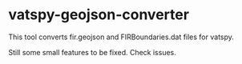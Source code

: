 # vatspy-geojson-converter

This tool converts fir.geojson and FIRBoundaries.dat files for vatspy.

Still some small features to be fixed. Check issues.
